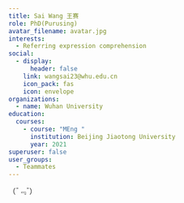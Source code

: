 ```yaml
---
title: Sai Wang 王赛
role: PhD(Purusing)
avatar_filename: avatar.jpg
interests:
  - Referring expression comprehension
social:
  - display:
      header: false
    link: wangsai23@whu.edu.cn
    icon_pack: fas
    icon: envelope
organizations:
  - name: Wuhan University
education:
  courses:
    - course: "MEng "
      institution: Beijing Jiaotong University
      year: 2021
superuser: false
user_groups:
  - Teammates
---
```

<!--StartFragment-->

（¯﹃¯）

<!--EndFragment-->